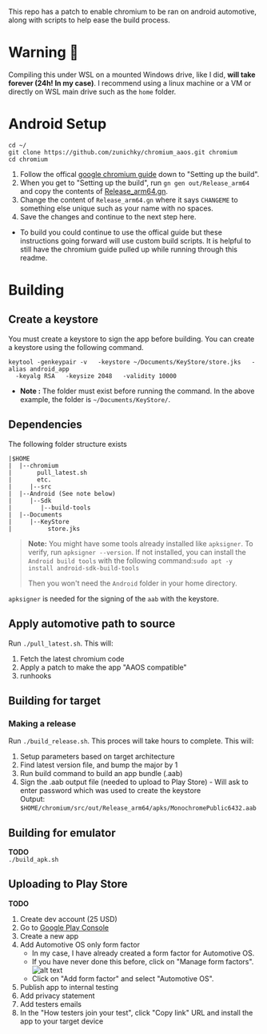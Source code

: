This repo has a patch to enable chromium to be ran on android automotive, along with scripts to help ease the build process.

# Warning 🫷
Compiling this under WSL on a mounted Windows drive, like I did, **will take forever (24h! In my case)**. I recommend using a linux machine or a VM or directly on WSL main drive such as the `home` folder.

# Android Setup

```
cd ~/
git clone https://github.com/zunichky/chromium_aaos.git chromium
cd chromium
```

1. Follow the offical [google chromium guide](https://chromium.googlesource.com/chromium/src/+/main/docs/android_build_instructions.md) down to "Setting up the build".
2. When you get to "Setting up the build", run ```gn gen out/Release_arm64``` and copy the contents of [Release_arm64.gn](/Release_arm64.gn).  
3. Change the content of `Release_arm64.gn` where it says `CHANGEME` to something else unique such as your name with no spaces.
4. Save the changes and continue to the next step here.

- To build you could continue to use the offical guide but these instructions going forward will use custom build scripts. It is helpful to still have the chromium guide pulled up while running through this readme.

# Building

## Create a keystore

You must create a keystore to sign the app before building. You can create a keystore using the following command.

```
keytool -genkeypair -v   -keystore ~/Documents/KeyStore/store.jks   -alias android_app
  -keyalg RSA   -keysize 2048   -validity 10000
```

- **Note :** The folder must exist before running the command. In the above example, the folder is `~/Documents/KeyStore/`.

## Dependencies
The following folder structure exists  
```
|$HOME
|  |--chromium
|       pull_latest.sh
|       etc.   
|     |--src  
|  |--Android (See note below)
|     |--Sdk  
|        |--build-tools  
|  |--Documents
|     |--KeyStore
|          store.jks
```

> **Note:** You might have some tools already installed like `apksigner`. To verify, run `apksigner --version`. If not installed, you can install the `Android build tools` with the following command:`sudo apt -y install android-sdk-build-tools`
> 
> Then you won't need the `Android` folder in your home directory.

`apksigner` is needed for the signing of the `aab` with the keystore. 


## Apply automotive path to source
Run ```./pull_latest.sh```. This will:  
1. Fetch the latest chromium code
2. Apply a patch to make the app "AAOS compatible"
3. runhooks  

## Building for target

### Making a release
Run ```./build_release.sh```. This proces will take hours to complete. This will:
1. Setup parameters based on target architecture
2. Find latest version file, and bump the major by 1
3. Run build command to build an app bundle (.aab)
4. Sign the .aab output file (needed to upload to Play Store) - Will ask to enter password which was used to create the keystore  
Output: ```$HOME/chromium/src/out/Release_arm64/apks/MonochromePublic6432.aab```

## Building for emulator
**TODO**  
```./build_apk.sh ```

## Uploading to Play Store
**TODO**  
1. Create dev account (25 USD)
2. Go to [Google Play Console](https://play.google.com/console)
3. Create a new app
4. Add Automotive OS only form factor
    - In my case, I have already created a form factor for Automotive OS.
    - If you have never done this before, click on "Manage form factors".
    ![alt text](assets/manage_form_factors.png)
    - Click on "Add form factor" and select "Automotive OS".
5. Publish app to internal testing
6. Add privacy statement
7. Add testers emails
8. In the "How testers join your test", click "Copy link" URL and install the app to your target device